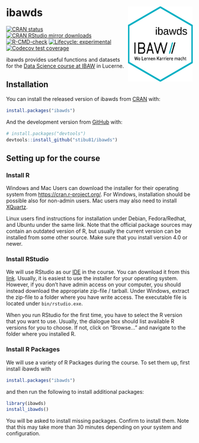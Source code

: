 
<!-- README.md is generated from README.Rmd. Please edit that file -->

# ibawds <img src="man/figures/ibawds_logo.png" align="right" width="175" />

<!-- badges: start -->

[![CRAN
status](https://www.r-pkg.org/badges/version/ibawds)](https://CRAN.R-project.org/package=ibawds)
[![CRAN RStudio mirror
downloads](https://cranlogs.r-pkg.org/badges/last-month/ibawds?color=blue)](https://r-pkg.org/pkg/ibawds)
[![R-CMD-check](https://github.com/stibu81/ibawds/workflows/R-CMD-check/badge.svg)](https://github.com/stibu81/ibawds/actions)
[![Lifecycle:
experimental](https://img.shields.io/badge/lifecycle-experimental-orange.svg)](https://lifecycle.r-lib.org/articles/stages.html#experimental)
[![Codecov test
coverage](https://codecov.io/gh/stibu81/ibawds/branch/master/graph/badge.svg)](https://app.codecov.io/gh/stibu81/ibawds?branch=master)
<!-- badges: end -->

ibawds provides useful functions and datasets for the [Data Science
course at
IBAW](https://ibaw.ch/bildungsangebote/it/data-science-ndk-hf/) in
Lucerne.

## Installation

You can install the released version of ibawds from
[CRAN](https://cran.r-project.org/package=ibawds) with:

``` r
install.packages("ibawds")
```

And the development version from [GitHub](https://github.com/) with:

``` r
# install.packages("devtools")
devtools::install_github("stibu81/ibawds")
```

## Setting up for the course

### Install R

Windows and Mac Users can download the installer for their operating
system from <https://cran.r-project.org/>. For Windows, installation
should be possible also for non-admin users. Mac users may also need to
install [XQuartz](https://www.xquartz.org/).

Linux users find instructions for installation under Debian,
Fedora/Redhat, and Ubuntu under the same link. Note that the official
package sources may contain an outdated version of R, but usually the
current version can be installed from some other source. Make sure that
you install version 4.0 or newer.

### Install RStudio

We will use RStudio as our
[IDE](https://en.wikipedia.org/wiki/Integrated_development_environment)
in the course. You can download it from this
[link](https://posit.co/download/rstudio-desktop). Usually, it is
easiest to use the installer for your operating system. However, if you
don’t have admin access on your computer, you should instead download
the appropriate zip-file / tarball. Under Windows, extract the zip-file
to a folder where you have write access. The executable file is located
under `bin/rstudio.exe`.

When you run RStudio for the first time, you have to select the R
version that you want to use. Usually, the dialogue box should list
available R versions for you to choose. If not, click on “Browse…” and
navigate to the folder where you installed R.

### Install R Packages

We will use a variety of R Packages during the course. To set them up,
first install ibawds with

``` r
install.packages("ibawds")
```

and then run the following to install additional packages:

``` r
library(ibawds)
install_ibawds()
```

You will be asked to install missing packages. Confirm to install them.
Note that this may take more than 30 minutes depending on your system
and configuration.

